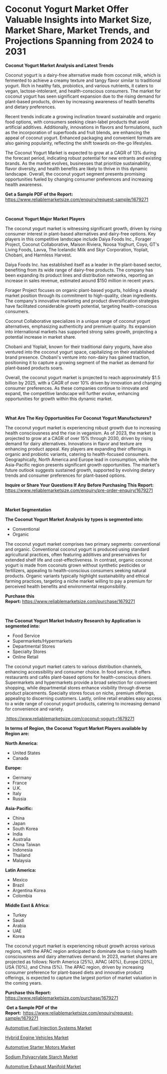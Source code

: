 <p><h1>Coconut Yogurt Market Offer Valuable Insights into Market Size, Market Share, Market Trends, and Projections Spanning from 2024 to 2031</h1></p><p><strong>Coconut Yogurt Market Analysis and Latest Trends</strong></p>
<p><p>Coconut yogurt is a dairy-free alternative made from coconut milk, which is fermented to achieve a creamy texture and tangy flavor similar to traditional yogurt. Rich in healthy fats, probiotics, and various nutrients, it caters to vegan, lactose-intolerant, and health-conscious consumers. The market for coconut yogurt has seen significant expansion due to the rising demand for plant-based products, driven by increasing awareness of health benefits and dietary preferences.</p><p>Recent trends indicate a growing inclination toward sustainable and organic food options, with consumers seeking clean-label products that avoid artificial additives. Additionally, innovations in flavors and formulations, such as the incorporation of superfoods and fruit blends, are enhancing the appeal of coconut yogurt. Enhanced packaging and convenient formats are also gaining popularity, reflecting the shift towards on-the-go lifestyles.</p><p>The Coconut Yogurt Market is expected to grow at a CAGR of 13% during the forecast period, indicating robust potential for new entrants and existing brands. As the market evolves, businesses that prioritize sustainability, flavor diversity, and health benefits are likely to thrive in this dynamic landscape. Overall, the coconut yogurt segment presents promising opportunities fueled by changing consumer preferences and increasing health awareness.</p></p>
<p><strong>Get a Sample PDF of the Report:&nbsp;</strong> <a href="https://www.reliablemarketsize.com/enquiry/request-sample/1679271?utm_campaign=1131&utm_medium=2&utm_source=Github&utm_content=ia&utm_term=12122024&utm_id=coconut-yogurt">https://www.reliablemarketsize.com/enquiry/request-sample/1679271</a></p>
<p>&nbsp;</p>
<p><strong>Coconut Yogurt Major Market Players</strong></p>
<p><p>The coconut yogurt market is witnessing significant growth, driven by rising consumer interest in plant-based alternatives and dairy-free options. Key players in this competitive landscape include Daiya Foods Inc., Forager Project, Coconut Collaborative, Maison Riviera, Noosa Yoghurt, Coyo, GT's Living Foods, Lavva, The Icelandic Milk and Skyr Corporation, Yoplait, Chobani, and Harmless Harvest.</p><p>Daiya Foods Inc. has established itself as a leader in the plant-based sector, benefiting from its wide range of dairy-free products. The company has been expanding its product lines and distribution networks, reporting an increase in sales revenue, estimated around $150 million in recent years.</p><p>Forager Project focuses on organic plant-based yogurts, holding a steady market position through its commitment to high-quality, clean ingredients. The company's innovative marketing and product diversification strategies have facilitated considerable growth potential, targeting health-conscious consumers.</p><p>Coconut Collaborative specializes in a unique range of coconut yogurt alternatives, emphasizing authenticity and premium quality. Its expansion into international markets has supported strong sales growth, projecting a potential increase in market share.</p><p>Chobani and Yoplait, known for their traditional dairy yogurts, have also ventured into the coconut yogurt space, capitalizing on their established brand presence. Chobani's venture into non-dairy has gained traction, positioning it to capture a growing segment of the market as demand for plant-based products soars.</p><p>Overall, the coconut yogurt market is projected to reach approximately $1.5 billion by 2025, with a CAGR of over 10% driven by innovation and changing consumer preferences. As these companies continue to innovate and expand, the competitive landscape will further evolve, enhancing opportunities for growth within this dynamic market.</p></p>
<p>&nbsp;</p>
<p><strong>What Are The Key Opportunities For Coconut Yogurt Manufacturers?</strong></p>
<p><p>The coconut yogurt market is experiencing robust growth due to increasing health consciousness and the rise in veganism. As of 2023, the market is projected to grow at a CAGR of over 15% through 2030, driven by rising demand for dairy alternatives. Innovations in flavor and texture are enhancing product appeal. Key players are expanding their offerings in organic and probiotic variants, catering to health-focused consumers. Geographically, North America and Europe lead in consumption, while the Asia-Pacific region presents significant growth opportunities. The market's future outlook suggests sustained growth, supported by evolving dietary trends and consumer preferences for plant-based options.</p></p>
<p><strong>Inquire or Share Your Questions If Any Before Purchasing This Report:</strong> <a href="https://www.reliablemarketsize.com/enquiry/pre-order-enquiry/1679271?utm_campaign=1131&utm_medium=2&utm_source=Github&utm_content=ia&utm_term=12122024&utm_id=coconut-yogurt">https://www.reliablemarketsize.com/enquiry/pre-order-enquiry/1679271</a></p>
<p>&nbsp;</p>
<p><strong>Market Segmentation</strong></p>
<p><strong>The Coconut Yogurt Market Analysis by types is segmented into:</strong></p>
<p><ul><li>Conventional</li><li>Organic</li></ul></p>
<p><p>The coconut yogurt market comprises two primary segments: conventional and organic. Conventional coconut yogurt is produced using standard agricultural practices, often featuring additives and preservatives for extended shelf life and cost-effectiveness. In contrast, organic coconut yogurt is made from coconuts grown without synthetic pesticides or fertilizers, appealing to health-conscious consumers seeking natural products. Organic variants typically highlight sustainability and ethical farming practices, targeting a niche market willing to pay a premium for perceived health benefits and environmental responsibility.</p></p>
<p><strong>Purchase this Report:&nbsp;</strong><a href="https://www.reliablemarketsize.com/purchase/1679271?utm_campaign=1131&utm_medium=2&utm_source=Github&utm_content=ia&utm_term=12122024&utm_id=coconut-yogurt">https://www.reliablemarketsize.com/purchase/1679271</a></p>
<p>&nbsp;</p>
<p><strong>The Coconut Yogurt Market Industry Research by Application is segmented into:</strong></p>
<p><ul><li>Food Service</li><li>Supermarkets/Hypermarkets</li><li>Departmental Stores</li><li>Specialty Stores</li><li>Online Retail</li></ul></p>
<p><p>The coconut yogurt market caters to various distribution channels, enhancing accessibility and consumer choice. In food service, it offers restaurants and cafés plant-based options for health-conscious diners. Supermarkets and hypermarkets provide a broad selection for convenient shopping, while departmental stores enhance visibility through diverse product placements. Specialty stores focus on niche, premium offerings, appealing to discerning customers. Lastly, online retail enables easy access to a wide range of coconut yogurt products, catering to increasing demand for convenience and variety.</p></p>
<p><a href="https://www.reliablemarketsize.com/coconut-yogurt-r1679271?utm_campaign=1131&utm_medium=2&utm_source=Github&utm_content=ia&utm_term=12122024&utm_id=coconut-yogurt">&nbsp;https://www.reliablemarketsize.com/coconut-yogurt-r1679271</a></p>
<p><strong>In terms of Region, the Coconut Yogurt Market Players available by Region are:</strong></p>
<p>
    <p> <strong> North America: </strong>
        <ul>
            <li>United States</li>
            <li>Canada</li>
        </ul>
        </p> 
    <p> <strong> Europe: </strong>
        <ul>
            <li>Germany</li>
            <li>France</li>
            <li>U.K.</li>
            <li>Italy</li>
            <li>Russia</li>
        </ul>
        </p> 
    <p> <strong> Asia-Pacific: </strong>
        <ul>
            <li>China</li>
            <li>Japan</li>
            <li>South Korea</li>
            <li>India</li>
            <li>Australia</li>
            <li>China Taiwan</li>
            <li>Indonesia</li>
            <li>Thailand</li>
            <li>Malaysia</li>
        </ul>
        </p> 
    <p> <strong> Latin America: </strong>
        <ul>
            <li>Mexico</li>
            <li>Brazil</li>
            <li>Argentina Korea</li>
            <li>Colombia</li>
        </ul>
        </p> 
    <p> <strong> Middle East & Africa: </strong>
        <ul>
            <li>Turkey</li>
            <li>Saudi</li>
            <li>Arabia</li>
            <li>UAE</li>
            <li>Korea</li>
        </ul>
    </p>
    </p>
<p><p>The coconut yogurt market is experiencing robust growth across various regions, with the APAC region anticipated to dominate due to rising health consciousness and dairy alternatives demand. In 2023, market shares are projected as follows: North America (25%), APAC (40%), Europe (20%), USA (10%), and China (5%). The APAC region, driven by increasing consumer preference for plant-based diets and innovative product offerings, is expected to capture the largest portion of market valuation in the coming years.</p></p>
<p><strong>Purchase this Report: </strong><a href="https://www.reliablemarketsize.com/purchase/1679271?utm_campaign=1131&utm_medium=2&utm_source=Github&utm_content=ia&utm_term=12122024&utm_id=coconut-yogurt">https://www.reliablemarketsize.com/purchase/1679271</a></p>
<p>&nbsp;<strong>Get a Sample PDF of the Report:&nbsp;&nbsp;</strong><a href="https://www.reliablemarketsize.com/enquiry/request-sample/1679271?utm_campaign=1131&utm_medium=2&utm_source=Github&utm_content=ia&utm_term=12122024&utm_id=coconut-yogurt">https://www.reliablemarketsize.com/enquiry/request-sample/1679271</a></p>
<p><strong></strong></p>
<p><p><a href="https://www.linkedin.com/pulse/automotive-fuel-injection-systems-market-2024-2031-applications-g5ojc?utm_campaign=1131&utm_medium=2&utm_source=Github&utm_content=ia&utm_term=12122024&utm_id=coconut-yogurt">Automotive Fuel Injection Systems Market</a></p><p><a href="https://www.linkedin.com/pulse/hybrid-engine-vehicles-market-overview-expected-growth-r6boc?utm_campaign=1131&utm_medium=2&utm_source=Github&utm_content=ia&utm_term=12122024&utm_id=coconut-yogurt">Hybrid Engine Vehicles Market</a></p><p><a href="https://www.linkedin.com/pulse/growing-automotive-starter-motors-market-size-forecast-predicted-0ckmc?utm_campaign=1131&utm_medium=2&utm_source=Github&utm_content=ia&utm_term=12122024&utm_id=coconut-yogurt">Automotive Starter Motors Market</a></p><p><a href="https://github.com/CliffMedina6/Market-Research-Report-List-7/blob/main/sodium-polyacrylate-starch-market.md?utm_campaign=1131&utm_medium=2&utm_source=Github&utm_content=ia&utm_term=12122024&utm_id=coconut-yogurt">Sodium Polyacrylate Starch Market</a></p><p><a href="https://www.linkedin.com/pulse/automotive-exhaust-manifold-market-analysis-report-2024-2031-s9rnc?utm_campaign=1131&utm_medium=2&utm_source=Github&utm_content=ia&utm_term=12122024&utm_id=coconut-yogurt">Automotive Exhaust Manifold Market</a></p></p>